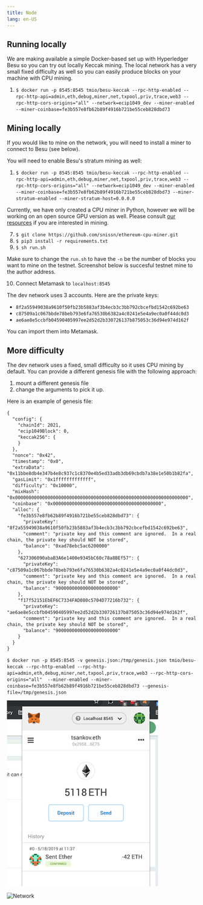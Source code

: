 ```yaml
---
title: Node
lang: en-US
---
```

## Running locally
We are making available a simple Docker-based set up with Hyperledger Besu so you can try out locally Keccak mining.
The local network has a very small fixed difficulty as well so you can easily produce blocks on your machine with CPU mining.

1. `$ docker run -p 8545:8545 tmio/besu-keccak --rpc-http-enabled --rpc-http-api=admin,eth,debug,miner,net,txpool,priv,trace,web3 --rpc-http-cors-origins="all" --network=ecip1049_dev --miner-enabled --miner-coinbase=fe3b557e8fb62b89f4916b721be55ceb828dbd73`

## Mining locally

If you would like to mine on the network, you will need to install a miner to connect to Besu (see below).

You will need to enable Besu's stratum mining as well:

1. `$ docker run -p 8545:8545 tmio/besu-keccak --rpc-http-enabled --rpc-http-api=admin,eth,debug,miner,net,txpool,priv,trace,web3 --rpc-http-cors-origins="all" --network=ecip1049_dev --miner-enabled --miner-coinbase=fe3b557e8fb62b89f4916b721be55ceb828dbd73
  --miner-stratum-enabled --miner-stratum-host=0.0.0.0`

Currently, we have only created a CPU miner in Python, however we will be working on an open source GPU version as well. Please consult [our resources](/mine/) if you are interested in mining.

7. `$ git clone https://github.com/snissn/ethereum-cpu-miner.git`
8. `$ pip3 install -r requirements.txt`
9. `$ sh run.sh`

Make sure to change the `run.sh` to have the `-n` be the number of blocks you want to mine on the testnet. Screenshot below is succesful testnet mine to the author address.

10. Connect Metamask to `localhost:8545`

The dev network uses 3 accounts. Here are the private keys:
* `8f2a55949038a9610f50fb23b5883af3b4ecb3c3bb792cbcefbd1542c692be63`
* `c87509a1c067bbde78beb793e6fa76530b6382a4c0241e5e4a9ec0a0f44dc0d3`
* `ae6ae8e5ccbfb04590405997ee2d52d2b330726137b875053c36d94e974d162f`

You can import them into Metamask.

## More difficulty

The dev network uses a fixed, small difficulty so it uses CPU mining by default.
You can provide a different genesis file with the following approach:
1. mount a different genesis file
1. change the arguments to pick it up.

Here is an example of genesis file:
```
{
  "config": {
    "chainId": 2021,
    "ecip1049Block": 0,
    "keccak256": {
    }
  },
  "nonce": "0x42",
  "timestamp": "0x0",
  "extraData": "0x11bbe8db4e347b4e8c937c1c8370e4b5ed33adb3db69cbdb7a38e1e50b1b82fa",
  "gasLimit": "0x1fffffffffffff",
  "difficulty": "0x10000",
  "mixHash": "0x0000000000000000000000000000000000000000000000000000000000000000",
  "coinbase": "0x0000000000000000000000000000000000000000",
  "alloc": {
    "fe3b557e8fb62b89f4916b721be55ceb828dbd73": {
      "privateKey": "8f2a55949038a9610f50fb23b5883af3b4ecb3c3bb792cbcefbd1542c692be63",
      "comment": "private key and this comment are ignored.  In a real chain, the private key should NOT be stored",
      "balance": "0xad78ebc5ac6200000"
    },
    "627306090abaB3A6e1400e9345bC60c78a8BEf57": {
      "privateKey": "c87509a1c067bbde78beb793e6fa76530b6382a4c0241e5e4a9ec0a0f44dc0d3",
      "comment": "private key and this comment are ignored.  In a real chain, the private key should NOT be stored",
      "balance": "90000000000000000000000"
    },
    "f17f52151EbEF6C7334FAD080c5704D77216b732": {
      "privateKey": "ae6ae8e5ccbfb04590405997ee2d52d2b330726137b875053c36d94e974d162f",
      "comment": "private key and this comment are ignored.  In a real chain, the private key should NOT be stored",
      "balance": "90000000000000000000000"
    }
  }
}
```

`$ docker run -p 8545:8545 -v genesis.json:/tmp/genesis.json tmio/besu-keccak --rpc-http-enabled --rpc-http-api=admin,eth,debug,miner,net,txpool,priv,trace,web3 --rpc-http-cors-origins="all"  --miner-enabled --miner-coinbase=fe3b557e8fb62b89f4916b721be55ceb828dbd73 --genesis-file=/tmp/genesis.json`

![](/success.png)


![Network](/network.gif)
